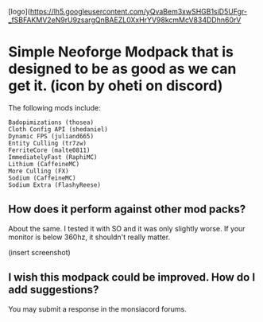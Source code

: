 [logo](https://lh5.googleusercontent.com/yQvaBem3xwSHGB1siD5UFgr-_fSBFAKMV2eN9rU9zsargQnBAEZL0XxHrYV98kcmMcV834DDhn60rV

# Simple Neoforge Modpack that is designed to be as good as we can get it. (icon by oheti on discord)

The following mods include:

    Badopimizations (thosea)
    Cloth Config API (shedaniel)
    Dynamic FPS (juliand665)
    Entity Culling (tr7zw)
    FerriteCore (malte0811)
    ImmediatelyFast (RaphiMC)
    Lithium (CaffeineMC)
    More Culling (FX)
    Sodium (CaffeineMC)
    Sodium Extra (FlashyReese)

## How does it perform against other mod packs?

About the same. I tested it with SO and it was only slightly worse. If your monitor is below 360hz, it shouldn't really matter.

(insert screenshot)
## I wish this modpack could be improved. How do I add suggestions?

You may submit a response in the monsiacord forums.
